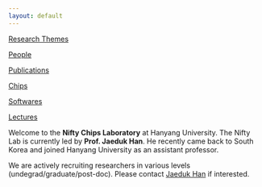 ```yaml
---
layout: default
---
```


[Research Themes](./research.html)

[People](./people.html)

[Publications](./publications.html)

[Chips](./chips.html)

[Softwares](./softwares.html)

[Lectures](./lectures.html)

Welcome to the **Nifty Chips Laboratory** at Hanyang University. 
The Nifty Lab is currently led by **Prof. Jaeduk Han**. 
He recently came back to South Korea and joined Hanyang University as an assistant professor.

We are actively recruiting researchers in various levels (undegrad/graduate/post-doc). 
Please contact [Jaeduk Han](jdhan@eecs.berkeley.edu) if interested.
